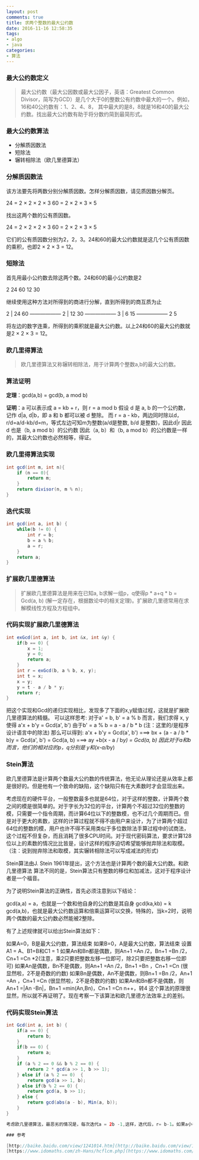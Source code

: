 ```yaml
---
layout: post
comments: true
title: 求两个整数的最大公约数
date: 2016-11-16 12:58:35
tags:
- algo
- java
categories:
- 算法
---
```


### 最大公约数定义

> 最大公约数（最大公因数或最大公因子，英语：Greatest Common Divisor，简写为GCD）是几个大于0的整数公有约数中最大的一个。例如，16和40公约数有：1、2、4、8， 其中最大的是8，8就是16和40的最大公约数。找出最大公约数有助于将分数约简到最简形式。

<!-- more -->

### 最大公约数算法

- 分解质因数法
- 短除法
- 辗转相除法（欧几里德算法）

### 分解质因数法

该方法要先将两数分别分解质因数。怎样分解质因数，请见质因数分解页。

24 = 2 × 2 × 2 × 3
60 = 2 × 2 × 3 × 5

找出这两个数的公有质因数。

24 = 2 × 2 × 2 × 3
60 = 2 × 2 × 3 × 5

它们的公有质因数分别为2，2，3。24和60的最大公约数就是这几个公有质因数的乘积，也即2 × 2 × 3 = 12。

### 短除法

首先用最小公约数去除这两个数。24和60的最小公约数是2

2	24 60
 	12 30
 	
继续使用这种方法对所得到的商进行分解，直到所得到的商互质为止

2	| 24 60
   —————— 
2	| 12 30
   —————— 
3	| 6  15
   ——————
 	  2  5
 	
将左边的数字连乘，所得到的乘积就是最大公约数。以上24和60的最大公约数就是2 × 2 × 3 = 12。


### 欧几里得算法
> 欧几里德算法又称辗转相除法，用于计算两个整数a,b的最大公约数。

### 算法证明

**定理**：gcd(a,b) = gcd(b, a mod b)

**证明**：a 可以表示成 a = kb + r，则 r = a mod b 
假设 d 是 a, b 的一个公约数，记作 d|a, d|b，即 a 和 b 都可以被 d 整除。
而 r = a - kb，两边同时除以d，r/d=a/d-kb/d=m，等式左边可知m为整数(a/d是整数, b/d 是整数)，因此d|r
因此 d 也是（b, a mod b）的公约数
因此（a, b）和（b, a mod b）的公约数是一样的，其最大公约数也必然相等，得证。

### 欧几里得算法实现

```java
int gcd(int m, int n){
    if (n == 0){
        return m;
    }
    return divisor(n, m % n);
}
```

### 迭代实现

```java
int gcd(int a, int b) {
    while(b != 0) {
        int r = b;
        b = a % b;
        a = r;
    }
    return a;
}
```

### 扩展欧几里德算法

>扩展欧几里德算法是用来在已知a, b求解一组p，q使得p * a+q  * b = Gcd(a, b)  (解一定存在，根据数论中的相关定理)。扩展欧几里德常用在求解模线性方程及方程组中。

### 代码实现扩展欧几里德算法

```java
int exGcd(int a, int b, int &x, int &y) {
    if(b == 0) {
        x = 1;
        y = 0;
        return a;
    }
    int r = exGcd(b, a % b, x, y);
    int t = x;
    x = y;
    y = t - a / b * y;
    return r;
}
```
把这个实现和Gcd的递归实现相比，发现多了下面的x,y赋值过程，这就是扩展欧几里德算法的精髓。
可以这样思考:
对于a' = b, b' = a % b 而言，我们求得 x, y使得 a'x + b'y = Gcd(a', b')
由于b' = a % b = a - a / b * b (注：这里的/是程序设计语言中的除法)
那么可以得到:
a'x + b'y = Gcd(a', b')  ===>
bx + (a - a / b * b)y = Gcd(a', b') = Gcd(a, b)  ===>
ay +b(x - a / b*y) = Gcd(a, b)
因此对于a和b而言，他们的相对应的p，q分别是 y和(x-a/b*y)

### Stein算法 

欧几里德算法是计算两个数最大公约数的传统算法，他无论从理论还是从效率上都是很好的。但是他有一个致命的缺陷，这个缺陷只有在大素数时才会显现出来。 

考虑现在的硬件平台，一般整数最多也就是64位，对于这样的整数，计算两个数之间的模是很简单的。对于字长为32位的平台，计算两个不超过32位的整数的模，只需要一个指令周期，而计算64位以下的整数模，也不过几个周期而已。但是对于更大的素数，这样的计算过程就不得不由用户来设计，为了计算两个超过64位的整数的模，用户也许不得不采用类似于多位数除法手算过程中的试商法，这个过程不但复杂，而且消耗了很多CPU时间。对于现代密码算法，要求计算128位以上的素数的情况比比皆是，设计这样的程序迫切希望能够抛弃除法和取模。 （注：说到抛弃除法和取模，其实辗转相除法可以写成减法的形式)

Stein算法由J. Stein 1961年提出，这个方法也是计算两个数的最大公约数。和欧几里德算法 算法不同的是，Stein算法只有整数的移位和加减法，这对于程序设计者是一个福音。 

为了说明Stein算法的正确性，首先必须注意到以下结论： 

gcd(a,a) = a，也就是一个数和他自身的公约数是其自身 
gcd(ka,kb) = k gcd(a,b)，也就是最大公约数运算和倍乘运算可以交换，特殊的，当k=2时，说明两个偶数的最大公约数必然能被2整除。

有了上述规律就可以给出Stein算法如下：

如果A=0，B是最大公约数，算法结束 
如果B=0，A是最大公约数，算法结束 
设置A1 = A、B1=B和C1 = 1 
如果An和Bn都是偶数，则An+1 =An /2，Bn+1 =Bn /2，Cn+1 =Cn *2(注意，乘2只要把整数左移一位即可，除2只要把整数右移一位即可) 
如果An是偶数，Bn不是偶数，则An+1 =An /2，Bn+1 =Bn ，Cn+1 =Cn (很显然啦，2不是奇数的约数) 
如果Bn是偶数，An不是偶数，则Bn+1 =Bn /2，An+1 =An ，Cn+1 =Cn (很显然啦，2不是奇数的约数) 
如果An和Bn都不是偶数，则An+1 =|An -Bn|，Bn+1 =min(An,Bn)，Cn+1 =Cn 
n++，转4 
这个算法的原理很显然，所以就不再证明了。现在考察一下该算法和欧几里德方法效率上的差别。 

### 代码实现Stein算法

```java
int Gcd(int a, int b) {
    if(a == 0) {
        return b;
    }    
    if(b == 0) {
        return a;
    }        
    if (a % 2 == 0 && b % 2 == 0) {
        return 2 * gcd(a >> 1, b >> 1);
    } else if (a % 2 == 0)  {
        return gcd(a >> 1, b);
    } else if(b % 2 == 0) {
        return gcd(a, b >> 1);
    } else {
        return gcd(abs(a - b), Min(a, b));
    }        
}

考虑欧几里德算法，最恶劣的情况是，每次迭代a = 2b -1,这样，迭代后，r= b-1。如果a小于2N，这样大约需要 4N次迭代。而考虑Stein算法，每次迭代后，显然AN+1BN+1≤ ANBN/2，最大迭代次数也不超过4N次。也就是说，迭代次数几乎是相等的。但是，需要注意的是，对于大素数，试商法将使每次迭代都更复杂，因此对于大素数Stein将更有优势

### 参考

[http://baike.baidu.com/view/1241014.htm](http://baike.baidu.com/view/1241014.htm)
[https://www.idomaths.com/zh-Hans/hcflcm.php](https://www.idomaths.com/zh-Hans/hcflcm.php)